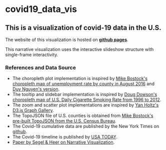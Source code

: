 # covid19_data_vis

## This is a visualization of covid-19 data in the U.S.
The website of this visualization is hosted on [**github pages**](https://j5un.github.io/covid19_data_vis/).

This narrative visualization uses the interactive slideshow structure with single-frame interactivity.

### References and Data Source
- The choropleth plot implementation is inspired by [Mike Bostock's choropleth map of unemployment rate by county in August 2016](https://observablehq.com/@d3/choropleth) and [Duy Nguyen's version](https://bl.ocks.org/duynguyen158/b96fa12ed5590b8435af799728e00a96).
- The tooltip and slidebar implementation is inspired by [Doug Dowson's choropleth map of U.S. Daily Cigarette Smoking Rate from 1996 to 2012](http://bl.ocks.org/dougdowson/9832019).
- The zoom and scatter plot implementations are inspired by [Yan Holtz's D3.js Graph Gallery](https://www.d3-graph-gallery.com/index.html). 
- The TopoJSON file of U.S. counties is obtained from [Mike Bostock's pre-built TopoJSON from the U.S. Census Bureau](https://github.com/topojson/us-atlas). 
- The Covid-19 cumulative data are published by the New York Times on [github](https://github.com/nytimes/covid-19-data).
- The Covid-19 timeline is published by [USA TODAY](https://www.usatoday.com/in-depth/news/nation/2020/04/21/coronavirus-updates-how-covid-19-unfolded-u-s-timeline/2990956001/).
- [Paper by Segel & Heer on Narrative Visualization](http://vis.stanford.edu/files/2010-Narrative-InfoVis.pdf).
